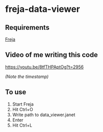 # freja-data-viewer

## Requirements

[Freja](https://github.com/Saikyun/freja)

## Video of me writing this code
https://youtu.be/8tfTHPAptOg?t=2956

_(Note the timestamp)_

## To use

1. Start Freja
2. Hit Ctrl+O
3. Write path to data_viewer.janet
4. Enter
5. Hit Ctrl+L
